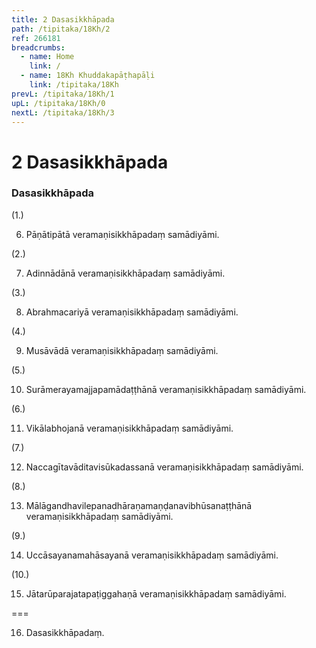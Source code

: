 ```yaml
---
title: 2 Dasasikkhāpada
path: /tipitaka/18Kh/2
ref: 266181
breadcrumbs:
  - name: Home
    link: /
  - name: 18Kh Khuddakapāṭhapāḷi
    link: /tipitaka/18Kh
prevL: /tipitaka/18Kh/1
upL: /tipitaka/18Kh/0
nextL: /tipitaka/18Kh/3
---
```


# 2 Dasasikkhāpada

### Dasasikkhāpada

(1.)

6. Pāṇātipātā veramaṇisikkhāpadaṃ samādiyāmi.

(2.)

7. Adinnādānā veramaṇisikkhāpadaṃ samādiyāmi.

(3.)

8. Abrahmacariyā veramaṇisikkhāpadaṃ samādiyāmi.

(4.)

9. Musāvādā veramaṇisikkhāpadaṃ samādiyāmi.

(5.)

10. Surāmerayamajjapamādaṭṭhānā veramaṇisikkhāpadaṃ samādiyāmi.

(6.)

11. Vikālabhojanā veramaṇisikkhāpadaṃ samādiyāmi.

(7.)

12. Naccagītavāditavisūkadassanā veramaṇisikkhāpadaṃ samādiyāmi.

(8.)

13. Mālāgandhavilepanadhāraṇamaṇḍanavibhūsanaṭṭhānā veramaṇisikkhāpadaṃ samādiyāmi.

(9.)

14. Uccāsayanamahāsayanā veramaṇisikkhāpadaṃ samādiyāmi.

(10.)

15. Jātarūparajatapaṭiggahaṇā veramaṇisikkhāpadaṃ samādiyāmi.

===

16. Dasasikkhāpadaṃ.




